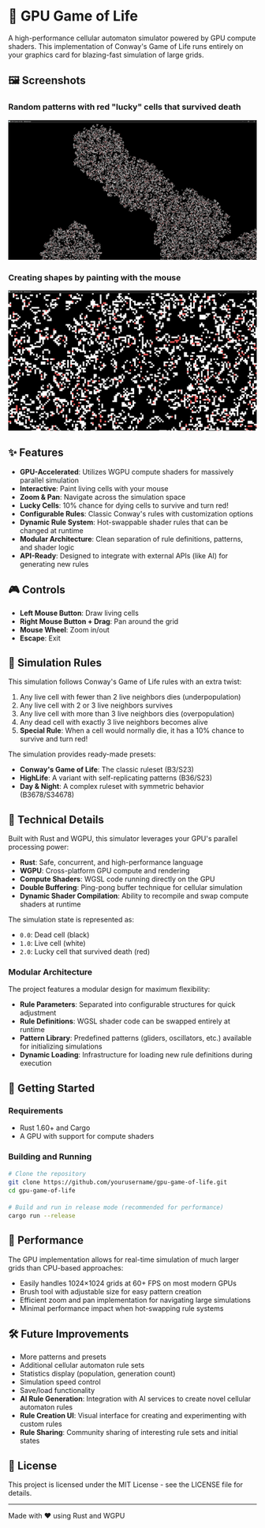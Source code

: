 # 🌠 GPU Game of Life

A high-performance cellular automaton simulator powered by GPU compute shaders. This implementation of Conway's Game of Life runs entirely on your graphics card for blazing-fast simulation of large grids.

## 🖼️ Screenshots

### Random patterns with red "lucky" cells that survived death
![Random patterns with red cells](assets/images/prev1.png)

### Creating shapes by painting with the mouse
![Drawing patterns with mouse](assets/images/prev2.png)

## ✨ Features

- **GPU-Accelerated**: Utilizes WGPU compute shaders for massively parallel simulation
- **Interactive**: Paint living cells with your mouse
- **Zoom & Pan**: Navigate across the simulation space
- **Lucky Cells**: 10% chance for dying cells to survive and turn red!
- **Configurable Rules**: Classic Conway's rules with customization options
- **Dynamic Rule System**: Hot-swappable shader rules that can be changed at runtime
- **Modular Architecture**: Clean separation of rule definitions, patterns, and shader logic
- **API-Ready**: Designed to integrate with external APIs (like AI) for generating new rules

## 🎮 Controls

- **Left Mouse Button**: Draw living cells
- **Right Mouse Button + Drag**: Pan around the grid
- **Mouse Wheel**: Zoom in/out
- **Escape**: Exit

## 🧬 Simulation Rules

This simulation follows Conway's Game of Life rules with an extra twist:

1. Any live cell with fewer than 2 live neighbors dies (underpopulation)
2. Any live cell with 2 or 3 live neighbors survives
3. Any live cell with more than 3 live neighbors dies (overpopulation)
4. Any dead cell with exactly 3 live neighbors becomes alive
5. **Special Rule**: When a cell would normally die, it has a 10% chance to survive and turn red!

The simulation provides ready-made presets:
- **Conway's Game of Life**: The classic ruleset (B3/S23)
- **HighLife**: A variant with self-replicating patterns (B36/S23)
- **Day & Night**: A complex ruleset with symmetric behavior (B3678/S34678)

## 🔧 Technical Details

Built with Rust and WGPU, this simulator leverages your GPU's parallel processing power:

- **Rust**: Safe, concurrent, and high-performance language
- **WGPU**: Cross-platform GPU compute and rendering
- **Compute Shaders**: WGSL code running directly on the GPU
- **Double Buffering**: Ping-pong buffer technique for cellular simulation
- **Dynamic Shader Compilation**: Ability to recompile and swap compute shaders at runtime

The simulation state is represented as:
- `0.0`: Dead cell (black)
- `1.0`: Live cell (white)
- `2.0`: Lucky cell that survived death (red)

### Modular Architecture

The project features a modular design for maximum flexibility:

- **Rule Parameters**: Separated into configurable structures for quick adjustment
- **Rule Definitions**: WGSL shader code can be swapped entirely at runtime
- **Pattern Library**: Predefined patterns (gliders, oscillators, etc.) available for initializing simulations
- **Dynamic Loading**: Infrastructure for loading new rule definitions during execution

## 🚀 Getting Started

### Requirements
- Rust 1.60+ and Cargo
- A GPU with support for compute shaders

### Building and Running

```bash
# Clone the repository
git clone https://github.com/yourusername/gpu-game-of-life.git
cd gpu-game-of-life

# Build and run in release mode (recommended for performance)
cargo run --release
```

## 🎯 Performance

The GPU implementation allows for real-time simulation of much larger grids than CPU-based approaches:

- Easily handles 1024×1024 grids at 60+ FPS on most modern GPUs
- Brush tool with adjustable size for easy pattern creation
- Efficient zoom and pan implementation for navigating large simulations
- Minimal performance impact when hot-swapping rule systems

## 🛠️ Future Improvements

- More patterns and presets
- Additional cellular automaton rule sets
- Statistics display (population, generation count)
- Simulation speed control
- Save/load functionality
- **AI Rule Generation**: Integration with AI services to create novel cellular automaton rules
- **Rule Creation UI**: Visual interface for creating and experimenting with custom rules
- **Rule Sharing**: Community sharing of interesting rule sets and initial states

## 📜 License

This project is licensed under the MIT License - see the LICENSE file for details.

---

Made with ❤️ using Rust and WGPU 